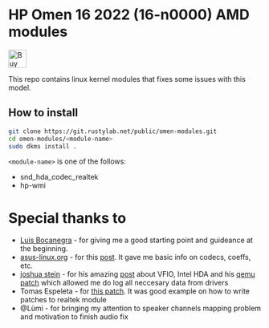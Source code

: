 # HP Omen 16 2022 (16-n0000) AMD modules

<a href='https://ko-fi.com/P5P4TQ3NM' target='_blank'><img height='36' style='border:0px;height:36px;' src='https://storage.ko-fi.com/cdn/kofi3.png?v=3' border='0' alt='Buy Me a Coffee'/></a>

This repo contains linux kernel modules that fixes some issues with this model.

## How to install
```bash
git clone https://git.rustylab.net/public/omen-modules.git
cd omen-modules/<module-name>
sudo dkms install .
```

`<module-name>` is one of the follows:
- snd_hda_codec_realtek
- hp-wmi

# Special thanks to
- [Luis Bocanegra](https://github.com/luisbocanegra) - for giving me a good starting point and guideance at the beginning.
- [asus-linux.org](https://asus-linux.org) - for this [post](https://asus-linux.org/blog/sound-2021-01-11/). It gave me basic info on codecs, coeffs, etc.
- [joshua stein](https://jcs.org) - for his amazing [post](https://jcs.org/2018/11/12/vfio) about VFIO, Intel HDA and his [qemu patch](https://github.com/jcs/qemu/compare/e22f675b..jcs-hda-dma) which allowed me do log all neccesary data from drivers
- Tomas Espeleta - for [this patch](https://patchwork.kernel.org/project/alsa-devel/patch/20190114200353.4114-1-tomas.espeleta@gmail.com/). It was good example on how to write patches to realtek module
- @Lùmi - for bringing my attention to speaker channels mapping problem and motivation to finish audio fix
